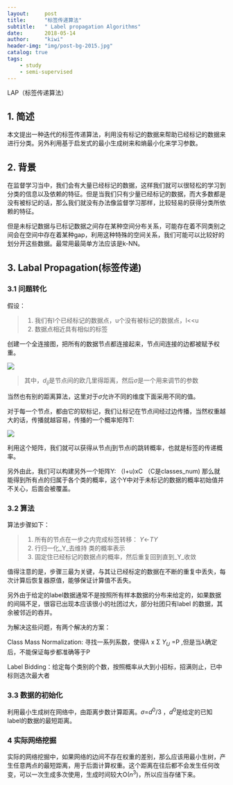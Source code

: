 ```yaml
---
layout:     post
title:      "标签传递算法"
subtitle:   " Label propagation Algorithms"
date:       2018-05-14
author:     "kiwi"
header-img: "img/post-bg-2015.jpg"
catalog: true
tags:
    - study
    - semi-supervised
---
```



LAP（标签传递算法）

## 1. 简述

本文提出一种迭代的标签传递算法，利用没有标记的数据来帮助已经标记的数据来进行分类。另外利用基于启发式的最小生成树来和熵最小化来学习参数。

## 2. 背景

在监督学习当中，我们会有大量已经标记的数据，这样我们就可以很轻松的学习到分类的信息以及依赖的特征。但是当我们只有少量已经标记的数据，而大多数都是没有被标记的话，那么我们就没有办法像监督学习那样，比较轻易的获得分类所依赖的特征。

但是未标记数据与已标记数据之间存在某种空间分布关系，可能存在着不同类别之间会在空间中存在着某种gap，利用这种特殊的空间关系，我们可能可以比较好的划分开这些数据。最常用最简单方法应该是k-NN。

## 3. Labal Propagation(标签传递)

### 3.1 问题转化

假设：

> 1. 我们有l个已经标记的数据点，u个没有被标记的数据点，l<<u
> 2. 数据点相近具有相似的标签

创建一个全连接图，把所有的数据节点都连接起来，节点间连接的边都被赋予权重。



![](https://i.loli.net/2019/05/06/5ccf9958a6c73.png)

>其中，$d_{ij}$是节点间的欧几里得距离，然后$\sigma$是一个用来调节的参数

当然也有别的距离算法，这里对于$\sigma$允许不同的维度下面采用不同的值。

对于每一个节点，都由它的软标记，我们让标记在节点间经过边传播，当然权重越大的话，传播就越容易，传播的一个概率矩阵T:

![](https://i.loli.net/2019/05/06/5ccf9966dd552.png)

利用这个矩阵，我们就可以获得从节点j到节点i的跳转概率，也就是标签的传递概率。

另外由此，我们可以构建另外一个矩阵Y: （l+u)xC （C是classes_num) 那么就能得到所有点的归属于各个类的概率，这个Y中对于未标记的数据的概率初始值并不关心，后面会被覆盖。

### 3.2 算法

算法步骤如下：

> 1. 所有的节点在一步之内完成标签转移： _Y_<-_TY_
> 2. 行归一化_Y_去维持 类的概率表示
> 3. 固定住已经标记的数据点的概率，然后重复回到直到_Y_收敛

值得注意的是，步骤三最为关键，与其让已经标定的数据在不断的重复中丢失，每次计算后恢复器原值，能够保证计算值不丢失。

另外由于给定的label数据通常不是按照所有样本数据的分布来给定的，如果数据的间隔不足，很容已出现本应该很小的社团过大，部分社团只有label 的数据，其余被邻近的吞并。

为解决这些问题，有两个解决的方案：

Class Mass Normalization: 寻找一系列系数，使得$\lambda$ x Σ $Y_U$ =P ,但是当$\lambda$确定后，不能保证每步都准确等于P

Label Bidding：给定每个类别的个数，按照概率从大到小招标，招满则止，已中标则选次最大者



###  3.3 数据的初始化

利用最小生成树在网络中，由距离步数计算距离。$\sigma$=$d^0$/3 ，$d^0$是给定的已知label的数据的最短距离。

### 4 实际网络挖掘

实际的网络挖掘中，如果网络的边间不存在权重的差别，那么应该用最小生树，产生任意两点的最短距离，用于后面计算权重。这个距离在往后都不会发生任何改变，可以一次生成多次使用，生成时间较大O($n^3$)，所以应当存储下来。



 






